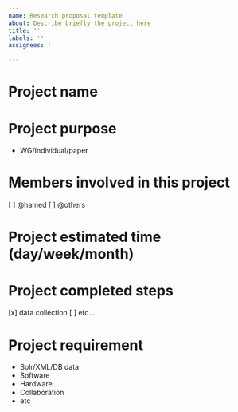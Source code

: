 ```yaml
---
name: Research proposal template
about: Describe briefly the project here
title: ''
labels: ''
assignees: ''

---
```


# Project name

# Project purpose
- WG/Individual/paper

# Members involved in this project
[ ] @hamed
[ ] @others

# Project estimated time (day/week/month)

# Project completed steps
[x] data collection
[ ] etc...

# Project requirement
- Solr/XML/DB data
- Software
- Hardware
- Collaboration
- etc
